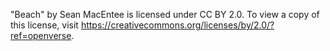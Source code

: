 "Beach" by Sean MacEntee is licensed under CC BY 2.0. To view a copy of this license, visit https://creativecommons.org/licenses/by/2.0/?ref=openverse.